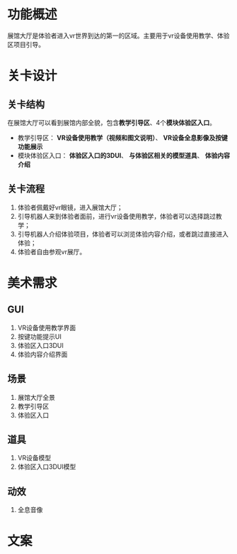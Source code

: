 # 功能概述
展馆大厅是体验者进入vr世界到达的第一的区域。主要用于vr设备使用教学、体验区项目引导。

# 关卡设计
## 关卡结构
在展馆大厅可以看到展馆内部全貌，包含**教学引导区**、4个**模块体验区入口**。
* 教学引导区：
    **VR设备使用教学（视频和图文说明）**、
    **VR设备全息影像及按键功能展示**
* 模块体验区入口：
    **体验区入口的3DUI**、
    **与体验区相关的模型道具**、
    **体验内容介绍**
## 关卡流程
1. 体验者佩戴好vr眼镜，进入展馆大厅；
2. 引导机器人来到体验者面前，进行vr设备使用教学，体验者可以选择跳过教学；
3. 引导机器人介绍体验项目，体验者可以浏览体验内容介绍，或者跳过直接进入体验；
4. 体验者自由参观vr展厅。

# 美术需求
## GUI
1. VR设备使用教学界面
2. 按键功能提示UI
3. 体验区入口3DUI
4. 体验内容介绍界面
## 场景
1. 展馆大厅全景
2. 教学引导区
3. 体验区入口
## 道具
1. VR设备模型
2. 体验区入口3DUI模型
## 动效
1. 全息音像

# 文案